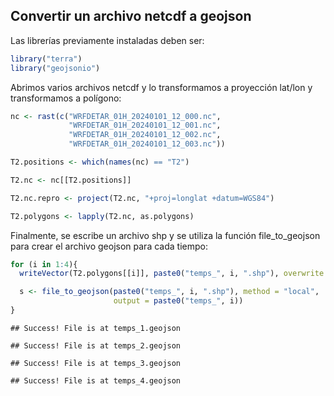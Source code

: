 ## Convertir un archivo netcdf a geojson

Las librerías previamente instaladas deben ser:

``` r
library("terra")
library("geojsonio")
```

Abrimos varios archivos netcdf y lo transformamos a proyección lat/lon y
transformamos a polígono:

``` r
nc <- rast(c("WRFDETAR_01H_20240101_12_000.nc",
             "WRFDETAR_01H_20240101_12_001.nc",
             "WRFDETAR_01H_20240101_12_002.nc",
             "WRFDETAR_01H_20240101_12_003.nc"))

T2.positions <- which(names(nc) == "T2")

T2.nc <- nc[[T2.positions]]

T2.nc.repro <- project(T2.nc, "+proj=longlat +datum=WGS84")

T2.polygons <- lapply(T2.nc, as.polygons)
```

Finalmente, se escribe un archivo shp y se utiliza la función
file_to_geojson para crear el archivo geojson para cada tiempo:

``` r
for (i in 1:4){
  writeVector(T2.polygons[[i]], paste0("temps_", i, ".shp"), overwrite = TRUE)

  s <- file_to_geojson(paste0("temps_", i, ".shp"), method = "local",
                       output = paste0("temps_", i))
}
```

    ## Success! File is at temps_1.geojson

    ## Success! File is at temps_2.geojson

    ## Success! File is at temps_3.geojson

    ## Success! File is at temps_4.geojson
